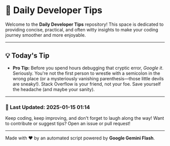 
# 🌟 Daily Developer Tips

Welcome to the **Daily Developer Tips** repository! This space is dedicated to providing concise, practical, and often witty insights to make your coding journey smoother and more enjoyable.

---

## 💡 Today's Tip

- **Pro Tip:**  Before you spend hours debugging that cryptic error,  *Google it*. Seriously.  You're not the first person to wrestle with a semicolon in the wrong place (or a mysteriously vanishing parenthesis—those little devils are sneaky!).  Stack Overflow is your friend, not your foe.  Save yourself the headache (and maybe your sanity).

---

### 📅 Last Updated: 2025-01-15 01:14

Keep coding, keep improving, and don't forget to laugh along the way! Want to contribute or suggest tips? Open an issue or pull request!

---

Made with ❤️ by an automated script powered by **Google Gemini Flash**.
